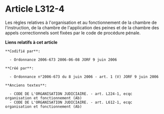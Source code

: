 # Article L312-4

Les règles relatives à l'organisation et au fonctionnement de la chambre de l'instruction, de la chambre de l'application des
peines et de la chambre des appels correctionnels sont fixées par le code de procédure pénale.

**Liens relatifs à cet article**

	**Codifié par**:

	  - Ordonnance 2006-673 2006-06-08 JORF 9 juin 2006

	**Créé par**:

	  - Ordonnance n°2006-673 du 8 juin 2006 - art. 1 (V) JORF 9 juin 2006

	**Anciens textes**:

	  - CODE DE L'ORGANISATION JUDICIAIRE. - art. L224-1, ecqc organisation et fonctionnement (Ab)
	  - CODE DE L'ORGANISATION JUDICIAIRE. - art. L612-1, ecqc organisation et fonctionnement (Ab)
